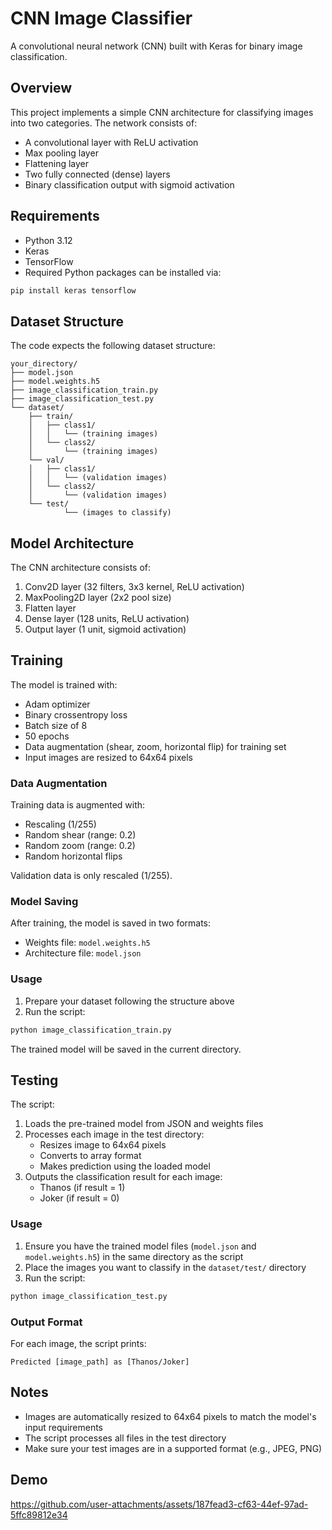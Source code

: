 # CNN Image Classifier

A convolutional neural network (CNN) built with Keras for binary image classification.

## Overview

This project implements a simple CNN architecture for classifying images into two categories. The network consists of:
- A convolutional layer with ReLU activation
- Max pooling layer
- Flattening layer
- Two fully connected (dense) layers
- Binary classification output with sigmoid activation

## Requirements

- Python 3.12
- Keras
- TensorFlow
- Required Python packages can be installed via:
```bash
pip install keras tensorflow
```

## Dataset Structure

The code expects the following dataset structure:
```
your_directory/
├── model.json
├── model.weights.h5
├── image_classification_train.py
├── image_classification_test.py
└── dataset/
    ├── train/
    │   ├── class1/
    │   │   └── (training images)
    │   └── class2/
    │       └── (training images)
    └── val/
    │   ├── class1/
    │   │   └── (validation images)
    │   └── class2/
    │       └── (validation images)
    └── test/
            └── (images to classify)
```

## Model Architecture

The CNN architecture consists of:
1. Conv2D layer (32 filters, 3x3 kernel, ReLU activation)
2. MaxPooling2D layer (2x2 pool size)
3. Flatten layer
4. Dense layer (128 units, ReLU activation)
5. Output layer (1 unit, sigmoid activation)

## Training

The model is trained with:
- Adam optimizer
- Binary crossentropy loss
- Batch size of 8
- 50 epochs
- Data augmentation (shear, zoom, horizontal flip) for training set
- Input images are resized to 64x64 pixels

### Data Augmentation

Training data is augmented with:
- Rescaling (1/255)
- Random shear (range: 0.2)
- Random zoom (range: 0.2)
- Random horizontal flips

Validation data is only rescaled (1/255).

### Model Saving

After training, the model is saved in two formats:
- Weights file: `model.weights.h5`
- Architecture file: `model.json`

### Usage

1. Prepare your dataset following the structure above
2. Run the script:
```bash
python image_classification_train.py
```

The trained model will be saved in the current directory.

## Testing

The script:
1. Loads the pre-trained model from JSON and weights files
2. Processes each image in the test directory:
   - Resizes image to 64x64 pixels
   - Converts to array format
   - Makes prediction using the loaded model
3. Outputs the classification result for each image:
   - Thanos (if result = 1)
   - Joker (if result = 0)

### Usage

1. Ensure you have the trained model files (`model.json` and `model.weights.h5`) in the same directory as the script
2. Place the images you want to classify in the `dataset/test/` directory
3. Run the script:
```bash
python image_classification_test.py
```

### Output Format

For each image, the script prints:
```
Predicted [image_path] as [Thanos/Joker]
```

## Notes

- Images are automatically resized to 64x64 pixels to match the model's input requirements
- The script processes all files in the test directory
- Make sure your test images are in a supported format (e.g., JPEG, PNG)

## Demo


https://github.com/user-attachments/assets/187fead3-cf63-44ef-97ad-5ffc89812e34

